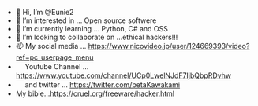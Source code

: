 - 👋 Hi, I’m @Eunie2
- 👀 I’m interested in ... Open source softwere
- 🌱 I’m currently learning ... Python, C# and OSS
- 💞️ I’m looking to collaborate on ...ethical hackers!!!
- 📫 My social media  ... https://www.nicovideo.jp/user/124669393/video?ref=pc_userpage_menu
-  　 Youtube Channel  ... https://www.youtube.com/channel/UCp0LwelNJdF7IjbQbpRDvhw
-  　 and  twitter         ... https://twitter.com/betaKawakami 
- My bible...https://cruel.org/freeware/hacker.html

<!---
Eunie2/Eunie2 is a ✨ special ✨ repository because its `README.md` (this file) appears on your GitHub profile.
You can click the Preview link to take a look at your changes.
--->
